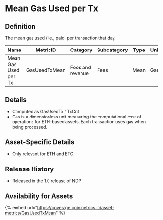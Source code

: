 # Mean Gas Used per Tx

## Definition

The mean gas used (i.e., paid) per transaction that day.

| Name                 | MetricID      | Category         | Subcategory | Type | Unit | Interval       |
| -------------------- | ------------- | ---------------- | ----------- | ---- | ---- | -------------- |
| Mean Gas Used per Tx | GasUsedTxMean | Fees and revenue | Fees        | Mean | Gas  | 1 block, 1 day |

## Details

* Computed as GasUsedTx / TxCnt
* Gas is a dimensionless unit measuring the computational cost of operations for ETH-based assets. Each transaction uses gas when being processed.

## Asset-Specific Details

* Only relevant for ETH and ETC.

## Release History

* Released in the 1.0 release of NDP

## Availability for Assets

{% embed url="https://coverage.coinmetrics.io/asset-metrics/GasUsedTxMean" %}
